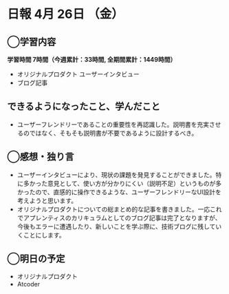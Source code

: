 # 日報  4月 26日 （金）

## ◯学習内容

**学習時間  7時間（今週累計：33時間, 全期間累計：1449時間）**

- オリジナルプロダクト ユーザーインタビュー
- ブログ記事

## できるようになったこと、学んだこと

- ユーザーフレンドリーであることの重要性を再認識した。説明書を充実させるのではなく、そもそも説明書が不要であるように設計するべき。

## ◯感想・独り言

- ユーザーインタビューにより、現状の課題を発見することができました。特に多かった意見として、使い方が分かりにくい（説明不足）というものが多かったので、直感的に操作できるような、ユーザーフレンドリーなUI設計を考えようと思います。
- オリジナルプロダクトについての総まとめ的な記事を書きました。一応これでアプレンティスのカリキュラムとしてのブログ記事は完了となりますが、今後もエラーに遭遇したり、新しいことを学ぶ際に、技術ブログに残していくことにします。

## ◯明日の予定

- オリジナルプロダクト
- Atcoder

